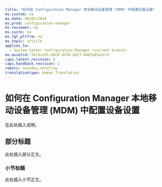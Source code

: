 ```yaml
---
title: "如何在 Configuration Manager 本地移动设备管理 (MDM) 中配置设备设置"
ms.custom: na
ms.date: 09/02/2016
ms.prod: configuration-manager
ms.reviewer: na
ms.suite: na
ms.tgt_pltfrm: na
ms.topic: article
applies_to: 
  - System Center Configuration Manager (current branch)
ms.assetid: 54c4cafb-b0c8-43f0-b827-8d03e85a3c3c
caps.latest.revision: 4
caps.handback.revision: 1
robots: noindex,nofollow
translationtype: Human Translation
---
```

# 如何在 Configuration Manager 本地移动设备管理 (MDM) 中配置设备设置
在此处插入说明。  
  
## 部分标题  
 此处插入部分正文。  
  
### 小节标题  
 此处插入小节正文。